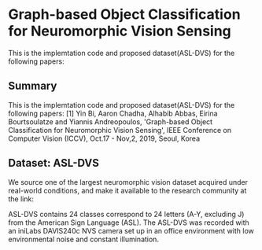 # Graph-based Object Classification for Neuromorphic Vision Sensing

This is the implemtation code and proposed dataset(ASL-DVS) for the following papers:
## Summary
This is the implemtation code and proposed dataset(ASL-DVS) for the following papers:
 [1] Yin Bi, Aaron Chadha, Alhabib Abbas, Eirina Bourtsoulatze and Yiannis Andreopoulos, 'Graph-based Object Classification for Neuromorphic Vision Sensing', IEEE Conference on Computer Vision (ICCV), Oct.17 - Nov,2, 2019, Seoul, Korea

## Dataset: ASL-DVS 
We source one of the largest neuromorphic vision dataset acquired under real-world conditions, and make it available to the research community at the link: 

ASL-DVS contains 24 classes correspond to 24 letters (A-Y, excluding J) from the American Sign Language (ASL). The ASL-DVS was recorded with an iniLabs DAVIS240c NVS camera set up in an office environment with low environmental noise and constant illumination. 





